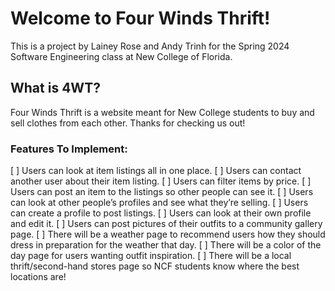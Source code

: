 # Welcome to Four Winds Thrift!
This is a project by Lainey Rose and Andy Trinh for the Spring 2024 Software Engineering class at New College of Florida.

## What is 4WT?
Four Winds Thrift is a website meant for New College students to buy and sell clothes from each other. Thanks for checking us out!

### Features To Implement:
[ ] Users can look at item listings all in one place.
[ ] Users can contact another user about their item listing.
[ ] Users can filter items by price.
[ ] Users can post an item to the listings so other people can see it.
[ ] Users can look at other people’s profiles and see what they’re selling.
[ ] Users can create a profile to post listings.
[ ] Users can look at their own profile and edit it.
[ ] Users can post pictures of their outfits to a community gallery page.
[ ] There will be a weather page to recommend users how they should dress in preparation for the weather that day.
[ ] There will be a color of the day page for users wanting outfit inspiration.
[ ] There will be a local thrift/second-hand stores page so NCF students know where the best locations are!
